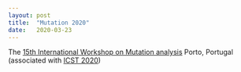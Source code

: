 ```yaml
---
layout: post
title:  "Mutation 2020"
date:   2020-03-23
---
```


The [15th International Workshop on Mutation analysis](/2020/)
Porto, Portugal (associated with [ICST 2020](https://icst2020.info/))
